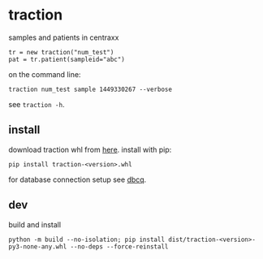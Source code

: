 # traction

samples and patients in centraxx

```
tr = new traction("num_test")
pat = tr.patient(sampleid="abc")
```

on the command line:

```
traction num_test sample 1449330267 --verbose
```

see `traction -h`.

## install

download traction whl from
[here](https://github.com/numlims/traction/releases). install with
pip:

```
pip install traction-<version>.whl
```

for database connection setup see
[dbcq](https://github.com/numlims/dbcq?tab=readme-ov-file#db-connection).


## dev

build and install

```
python -m build --no-isolation; pip install dist/traction-<version>-py3-none-any.whl --no-deps --force-reinstall
```